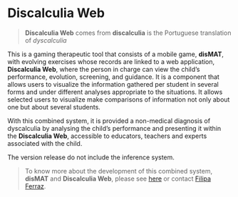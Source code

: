 # Discalculia Web
>**Discalculia Web** comes from **discalculia** is the Portuguese translation of *dyscalculia*

This is a gaming therapeutic tool that consists of a mobile game, **disMAT**, with evolving exercises whose records are linked to a web application, **Discalculia Web**, where the person in charge can view the child’s performance, evolution, screening, and guidance.
It is a component that allows users to visualize the information gathered per student in several forms and under different analyses appropriate to the situations. It allows selected users to visualize make comparisons of information not only about one but about several students. 

With this combined system, it is provided a non-medical diagnosis of dyscalculia by analysing the child’s performance and presenting it within the **Discalculia Web**, accessible to educators, teachers and experts associated with the child.

The version release do not include the inference system.

>To know more about the development of this combined system, **disMAT** and **Discalculia Web**, please see [here](tobedisclosed) or contact [Filipa Ferraz](filipatferraz@gmail.com).
